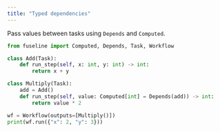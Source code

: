 ```yaml
---
title: "Typed dependencies"
---
```


Pass values between tasks using `Depends` and `Computed`.

```python
from fuseline import Computed, Depends, Task, Workflow

class Add(Task):
    def run_step(self, x: int, y: int) -> int:
        return x + y

class Multiply(Task):
    add = Add()
    def run_step(self, value: Computed[int] = Depends(add)) -> int:
        return value * 2

wf = Workflow(outputs=[Multiply()])
print(wf.run({"x": 2, "y": 3}))
```


